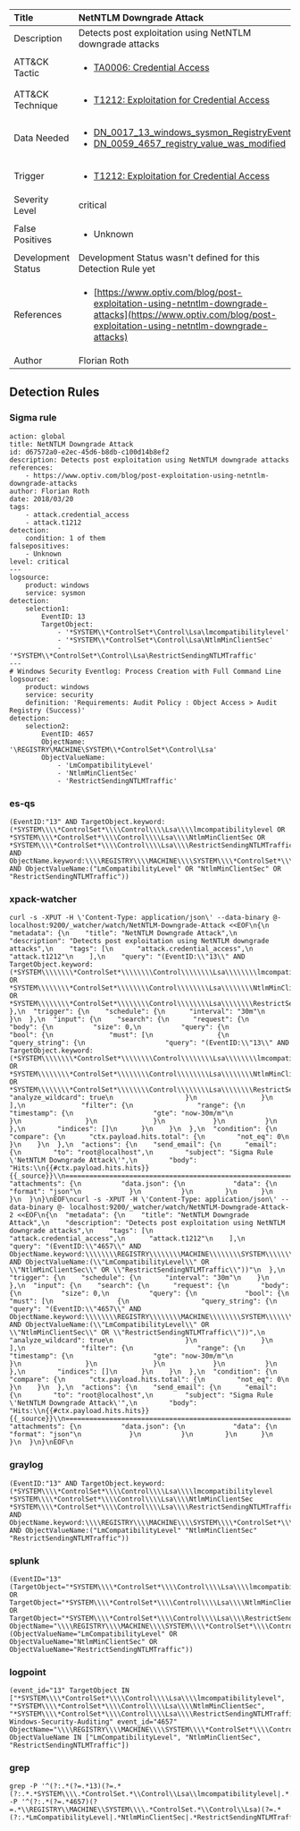 | Title                | NetNTLM Downgrade Attack                                                                                                                                                 |
|:---------------------|:------------------------------------------------------------------------------------------------------------------------------------------------------------|
| Description          | Detects post exploitation using NetNTLM downgrade attacks                                                                                                                                           |
| ATT&amp;CK Tactic    |  <ul><li>[TA0006: Credential Access](https://attack.mitre.org/tactics/TA0006)</li></ul>  |
| ATT&amp;CK Technique | <ul><li>[T1212: Exploitation for Credential Access](https://attack.mitre.org/techniques/T1212)</li></ul>  |
| Data Needed          | <ul><li>[DN_0017_13_windows_sysmon_RegistryEvent](../Data_Needed/DN_0017_13_windows_sysmon_RegistryEvent.md)</li><li>[DN_0059_4657_registry_value_was_modified](../Data_Needed/DN_0059_4657_registry_value_was_modified.md)</li></ul>  |
| Trigger              | <ul><li>[T1212: Exploitation for Credential Access](../Triggers/T1212.md)</li></ul>  |
| Severity Level       | critical |
| False Positives      | <ul><li>Unknown</li></ul>  |
| Development Status   |  Development Status wasn't defined for this Detection Rule yet  |
| References           | <ul><li>[https://www.optiv.com/blog/post-exploitation-using-netntlm-downgrade-attacks](https://www.optiv.com/blog/post-exploitation-using-netntlm-downgrade-attacks)</li></ul>  |
| Author               | Florian Roth |


## Detection Rules

### Sigma rule

```
action: global
title: NetNTLM Downgrade Attack
id: d67572a0-e2ec-45d6-b8db-c100d14b8ef2
description: Detects post exploitation using NetNTLM downgrade attacks
references:
    - https://www.optiv.com/blog/post-exploitation-using-netntlm-downgrade-attacks
author: Florian Roth
date: 2018/03/20
tags:
    - attack.credential_access
    - attack.t1212
detection:
    condition: 1 of them
falsepositives:
    - Unknown
level: critical
--- 
logsource:
    product: windows
    service: sysmon
detection:
    selection1:
        EventID: 13
        TargetObject: 
            - '*SYSTEM\\*ControlSet*\Control\Lsa\lmcompatibilitylevel'
            - '*SYSTEM\\*ControlSet*\Control\Lsa\NtlmMinClientSec'
            - '*SYSTEM\\*ControlSet*\Control\Lsa\RestrictSendingNTLMTraffic'
---
# Windows Security Eventlog: Process Creation with Full Command Line
logsource:
    product: windows
    service: security
    definition: 'Requirements: Audit Policy : Object Access > Audit Registry (Success)'
detection:
    selection2:
        EventID: 4657
        ObjectName: '\REGISTRY\MACHINE\SYSTEM\\*ControlSet*\Control\Lsa'
        ObjectValueName: 
            - 'LmCompatibilityLevel'
            - 'NtlmMinClientSec'
            - 'RestrictSendingNTLMTraffic'

```





### es-qs
    
```
(EventID:"13" AND TargetObject.keyword:(*SYSTEM\\\\*ControlSet*\\\\Control\\\\Lsa\\\\lmcompatibilitylevel OR *SYSTEM\\\\*ControlSet*\\\\Control\\\\Lsa\\\\NtlmMinClientSec OR *SYSTEM\\\\*ControlSet*\\\\Control\\\\Lsa\\\\RestrictSendingNTLMTraffic))\n(EventID:"4657" AND ObjectName.keyword:\\\\REGISTRY\\\\MACHINE\\\\SYSTEM\\\\*ControlSet*\\\\Control\\\\Lsa AND ObjectValueName:("LmCompatibilityLevel" OR "NtlmMinClientSec" OR "RestrictSendingNTLMTraffic"))
```


### xpack-watcher
    
```
curl -s -XPUT -H \'Content-Type: application/json\' --data-binary @- localhost:9200/_watcher/watch/NetNTLM-Downgrade-Attack <<EOF\n{\n  "metadata": {\n    "title": "NetNTLM Downgrade Attack",\n    "description": "Detects post exploitation using NetNTLM downgrade attacks",\n    "tags": [\n      "attack.credential_access",\n      "attack.t1212"\n    ],\n    "query": "(EventID:\\"13\\" AND TargetObject.keyword:(*SYSTEM\\\\\\\\*ControlSet*\\\\\\\\Control\\\\\\\\Lsa\\\\\\\\lmcompatibilitylevel OR *SYSTEM\\\\\\\\*ControlSet*\\\\\\\\Control\\\\\\\\Lsa\\\\\\\\NtlmMinClientSec OR *SYSTEM\\\\\\\\*ControlSet*\\\\\\\\Control\\\\\\\\Lsa\\\\\\\\RestrictSendingNTLMTraffic))"\n  },\n  "trigger": {\n    "schedule": {\n      "interval": "30m"\n    }\n  },\n  "input": {\n    "search": {\n      "request": {\n        "body": {\n          "size": 0,\n          "query": {\n            "bool": {\n              "must": [\n                {\n                  "query_string": {\n                    "query": "(EventID:\\"13\\" AND TargetObject.keyword:(*SYSTEM\\\\\\\\*ControlSet*\\\\\\\\Control\\\\\\\\Lsa\\\\\\\\lmcompatibilitylevel OR *SYSTEM\\\\\\\\*ControlSet*\\\\\\\\Control\\\\\\\\Lsa\\\\\\\\NtlmMinClientSec OR *SYSTEM\\\\\\\\*ControlSet*\\\\\\\\Control\\\\\\\\Lsa\\\\\\\\RestrictSendingNTLMTraffic))",\n                    "analyze_wildcard": true\n                  }\n                }\n              ],\n              "filter": {\n                "range": {\n                  "timestamp": {\n                    "gte": "now-30m/m"\n                  }\n                }\n              }\n            }\n          }\n        },\n        "indices": []\n      }\n    }\n  },\n  "condition": {\n    "compare": {\n      "ctx.payload.hits.total": {\n        "not_eq": 0\n      }\n    }\n  },\n  "actions": {\n    "send_email": {\n      "email": {\n        "to": "root@localhost",\n        "subject": "Sigma Rule \'NetNTLM Downgrade Attack\'",\n        "body": "Hits:\\n{{#ctx.payload.hits.hits}}{{_source}}\\n================================================================================\\n{{/ctx.payload.hits.hits}}",\n        "attachments": {\n          "data.json": {\n            "data": {\n              "format": "json"\n            }\n          }\n        }\n      }\n    }\n  }\n}\nEOF\ncurl -s -XPUT -H \'Content-Type: application/json\' --data-binary @- localhost:9200/_watcher/watch/NetNTLM-Downgrade-Attack-2 <<EOF\n{\n  "metadata": {\n    "title": "NetNTLM Downgrade Attack",\n    "description": "Detects post exploitation using NetNTLM downgrade attacks",\n    "tags": [\n      "attack.credential_access",\n      "attack.t1212"\n    ],\n    "query": "(EventID:\\"4657\\" AND ObjectName.keyword:\\\\\\\\REGISTRY\\\\\\\\MACHINE\\\\\\\\SYSTEM\\\\\\\\*ControlSet*\\\\\\\\Control\\\\\\\\Lsa AND ObjectValueName:(\\"LmCompatibilityLevel\\" OR \\"NtlmMinClientSec\\" OR \\"RestrictSendingNTLMTraffic\\"))"\n  },\n  "trigger": {\n    "schedule": {\n      "interval": "30m"\n    }\n  },\n  "input": {\n    "search": {\n      "request": {\n        "body": {\n          "size": 0,\n          "query": {\n            "bool": {\n              "must": [\n                {\n                  "query_string": {\n                    "query": "(EventID:\\"4657\\" AND ObjectName.keyword:\\\\\\\\REGISTRY\\\\\\\\MACHINE\\\\\\\\SYSTEM\\\\\\\\*ControlSet*\\\\\\\\Control\\\\\\\\Lsa AND ObjectValueName:(\\"LmCompatibilityLevel\\" OR \\"NtlmMinClientSec\\" OR \\"RestrictSendingNTLMTraffic\\"))",\n                    "analyze_wildcard": true\n                  }\n                }\n              ],\n              "filter": {\n                "range": {\n                  "timestamp": {\n                    "gte": "now-30m/m"\n                  }\n                }\n              }\n            }\n          }\n        },\n        "indices": []\n      }\n    }\n  },\n  "condition": {\n    "compare": {\n      "ctx.payload.hits.total": {\n        "not_eq": 0\n      }\n    }\n  },\n  "actions": {\n    "send_email": {\n      "email": {\n        "to": "root@localhost",\n        "subject": "Sigma Rule \'NetNTLM Downgrade Attack\'",\n        "body": "Hits:\\n{{#ctx.payload.hits.hits}}{{_source}}\\n================================================================================\\n{{/ctx.payload.hits.hits}}",\n        "attachments": {\n          "data.json": {\n            "data": {\n              "format": "json"\n            }\n          }\n        }\n      }\n    }\n  }\n}\nEOF\n
```


### graylog
    
```
(EventID:"13" AND TargetObject.keyword:(*SYSTEM\\\\*ControlSet*\\\\Control\\\\Lsa\\\\lmcompatibilitylevel *SYSTEM\\\\*ControlSet*\\\\Control\\\\Lsa\\\\NtlmMinClientSec *SYSTEM\\\\*ControlSet*\\\\Control\\\\Lsa\\\\RestrictSendingNTLMTraffic))\n(EventID:"4657" AND ObjectName.keyword:\\\\REGISTRY\\\\MACHINE\\\\SYSTEM\\\\*ControlSet*\\\\Control\\\\Lsa AND ObjectValueName:("LmCompatibilityLevel" "NtlmMinClientSec" "RestrictSendingNTLMTraffic"))
```


### splunk
    
```
(EventID="13" (TargetObject="*SYSTEM\\\\*ControlSet*\\\\Control\\\\Lsa\\\\lmcompatibilitylevel" OR TargetObject="*SYSTEM\\\\*ControlSet*\\\\Control\\\\Lsa\\\\NtlmMinClientSec" OR TargetObject="*SYSTEM\\\\*ControlSet*\\\\Control\\\\Lsa\\\\RestrictSendingNTLMTraffic"))\n(EventID="4657" ObjectName="\\\\REGISTRY\\\\MACHINE\\\\SYSTEM\\\\*ControlSet*\\\\Control\\\\Lsa" (ObjectValueName="LmCompatibilityLevel" OR ObjectValueName="NtlmMinClientSec" OR ObjectValueName="RestrictSendingNTLMTraffic"))
```


### logpoint
    
```
(event_id="13" TargetObject IN ["*SYSTEM\\\\*ControlSet*\\\\Control\\\\Lsa\\\\lmcompatibilitylevel", "*SYSTEM\\\\*ControlSet*\\\\Control\\\\Lsa\\\\NtlmMinClientSec", "*SYSTEM\\\\*ControlSet*\\\\Control\\\\Lsa\\\\RestrictSendingNTLMTraffic"])\n(event_source="Microsoft-Windows-Security-Auditing" event_id="4657" ObjectName="\\\\REGISTRY\\\\MACHINE\\\\SYSTEM\\\\*ControlSet*\\\\Control\\\\Lsa" ObjectValueName IN ["LmCompatibilityLevel", "NtlmMinClientSec", "RestrictSendingNTLMTraffic"])
```


### grep
    
```
grep -P '^(?:.*(?=.*13)(?=.*(?:.*.*SYSTEM\\\\.*ControlSet.*\\Control\\Lsa\\lmcompatibilitylevel|.*.*SYSTEM\\\\.*ControlSet.*\\Control\\Lsa\\NtlmMinClientSec|.*.*SYSTEM\\\\.*ControlSet.*\\Control\\Lsa\\RestrictSendingNTLMTraffic)))'\ngrep -P '^(?:.*(?=.*4657)(?=.*\\REGISTRY\\MACHINE\\SYSTEM\\\\.*ControlSet.*\\Control\\Lsa)(?=.*(?:.*LmCompatibilityLevel|.*NtlmMinClientSec|.*RestrictSendingNTLMTraffic)))'
```



